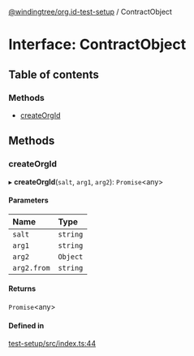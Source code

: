 [@windingtree/org.id-test-setup](../README.md) / ContractObject

# Interface: ContractObject

## Table of contents

### Methods

- [createOrgId](contractobject.md#createorgid)

## Methods

### createOrgId

▸ **createOrgId**(`salt`, `arg1`, `arg2`): `Promise`<any\>

#### Parameters

| Name | Type |
| :------ | :------ |
| `salt` | `string` |
| `arg1` | `string` |
| `arg2` | `Object` |
| `arg2.from` | `string` |

#### Returns

`Promise`<any\>

#### Defined in

[test-setup/src/index.ts:44](https://github.com/windingtree/org.id-sdk/blob/853e449/packages/test-setup/src/index.ts#L44)
